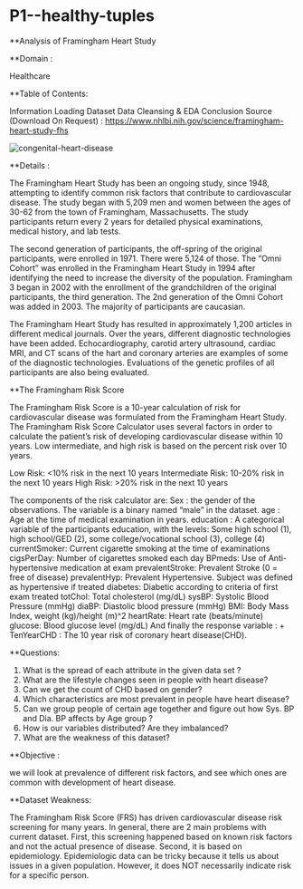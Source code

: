 # P1--healthy-tuples

**Analysis of Framingham Heart Study

**Domain :

Healthcare

**Table of Contents:

Information
Loading Dataset
Data Cleansing & EDA
Conclusion
Source (Download On Request) : https://www.nhlbi.nih.gov/science/framingham-heart-study-fhs

![congenital-heart-disease](https://user-images.githubusercontent.com/85118624/127722250-faff6043-97eb-4c8b-8cec-7fde440c5e71.jpg)

**Details : 

The Framingham Heart Study has been an ongoing study, since 1948, attempting to identify common risk factors that contribute to cardiovascular disease. The study began with 5,209 men and women between the ages of 30-62 from the town of Framingham, Massachusetts. The study participants return every 2 years for detailed physical examinations, medical history, and lab tests.

The second generation of participants, the off-spring of the original participants, were enrolled in 1971. There were 5,124 of those. The “Omni Cohort” was enrolled in the Framingham Heart Study in 1994 after identifying the need to increase the diversity of the population. Framingham 3 began in 2002 with the enrollment of the grandchildren of the original participants, the third generation. The 2nd generation of the Omni Cohort was added in 2003. The majority of participants are caucasian.

The Framingham Heart Study has resulted in approximately 1,200 articles in different medical journals. Over the years, different diagnostic technologies have been added. Echocardiography, carotid artery ultrasound, cardiac MRI, and CT scans of the hart and coronary arteries are examples of some of the diagnostic technologies. Evaluations of the genetic profiles of all participants are also being evaluated.

**The Framingham Risk Score

The Framingham Risk Score is a 10-year calculation of risk for cardiovascular disease was formulated from the Framingham Heart Study. The Framingham Risk Score Calculator uses several factors in order to calculate the patient’s risk of developing cardiovascular disease within 10 years. Low intermediate, and high risk is based on the percent risk over 10 years.

Low Risk: <10% risk in the next 10 years
Intermediate Risk: 10-20% risk in the next 10 years
High Risk: >20% risk in the next 10 years

The components of the risk calculator are:
Sex : the gender of the observations. The variable is a binary named “male” in the dataset. 
age : Age at the time of medical examination in years. 
education : A categorical variable of the participants education, with the levels: Some high school (1), high school/GED (2), some college/vocational school (3), college (4) 
currentSmoker: Current cigarette smoking at the time of examinations 
cigsPerDay: Number of cigarettes smoked each day 
BPmeds: Use of Anti-hypertensive medication at exam 
prevalentStroke: Prevalent Stroke (0 = free of disease) 
prevalentHyp: Prevalent Hypertensive. Subject was defined as hypertensive if treated diabetes: Diabetic according to criteria of first exam treated 
totChol: Total cholesterol (mg/dL) 
sysBP: Systolic Blood Pressure (mmHg) 
diaBP: Diastolic blood pressure (mmHg) 
BMI: Body Mass Index, weight (kg)/height (m)^2 
heartRate: Heart rate (beats/minute) 
glucose: Blood glucose level (mg/dL) 
And finally the response variable : + TenYearCHD : The 10 year risk of coronary heart disease(CHD).

**Questions:

1. What is the spread of each attribute in the given data set ?
2. What are the lifestyle changes seen in people with heart disease?
3. Can we get the count of CHD based on gender?
4. Which characteristics are most prevalent in people have heart disease?
5. Can we group people of certain age together and figure out how Sys. BP and Dia. BP affects by Age group ?
6. How is our variables distributed? Are they imbalanced?
7. What are the weakness of this dataset?


**Objective :

we will look at prevalence of different risk factors, and see which ones are common with development of heart disease.

**Dataset Weakness:

The Framingham Risk Score (FRS) has driven cardiovascular disease risk screening for many years. In general, there are 2 main problems with current dataset. First, this screening happened based on known risk factors and not the actual presence of disease. Second, it is based on epidemiology.
Epidemiologic data can be tricky because it tells us about issues in a given population. However, it does NOT necessarily indicate risk for a specific person.

